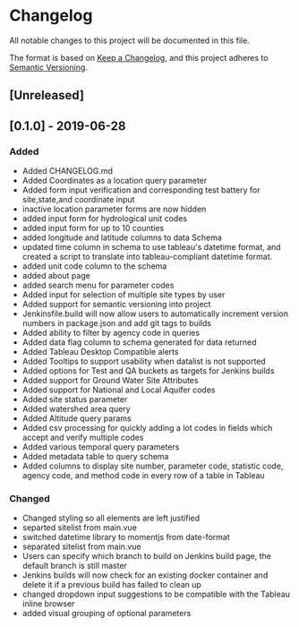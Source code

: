 # Changelog
All notable changes to this project will be documented in this file.

The format is based on [Keep a Changelog](https://keepachangelog.com/en/1.0.0/),
and this project adheres to [Semantic Versioning](https://semver.org/spec/v2.0.0.html).

## [Unreleased]

## [0.1.0] - 2019-06-28
### Added
- Added CHANGELOG.md
- Added Coordinates as a location query parameter
- Added form input verification and corresponding test battery for site,state,and coordinate input
- inactive location parameter forms are now hidden
- added input form for hydrological unit codes
- added input form for up to 10 counties
- added longitude and latitude columns to data Schema
- updated time column in schema to use tableau's datetime format, and created a script to translate into tableau-compliant datetime format. 
- added unit code column to the schema
- added about page
- added search menu for parameter codes
- Added input for selection of multiple site types by user
- Added support for semantic versioning into project
- Jenkinsfile.build will now allow users to automatically increment version numbers in package.json and add git tags to builds
- Added ability to filter by agency code in queries
- Added data flag column to schema generated for data returned
- Added Tableau Desktop Compatible alerts
- Added Tooltips to support usability when datalist is not supported
- Added options for Test and QA buckets as targets for Jenkins builds
- Added support for Ground Water Site Attributes
- Added support for National and Local Aquifer codes
- Added site status parameter
- Added watershed area query
- Added Altitude query params
- Added csv processing for quickly adding a lot codes in fields which accept and verify multiple codes
- Added various temporal query parameters
- Added metadata table to query schema
- Added columns to display site number, parameter code, statistic code, agency code, and method code in every row of a table in Tableau
### Changed
- Changed styling so all elements are left justified
- separted sitelist from main.vue
- switched datetime library to momentjs from date-format
- separated sitelist from main.vue
- Users can specify which branch to build on Jenkins build page, the default branch is still master
- Jenkins builds will now check for an existing docker container and delete it if a previous build has failed to clean up
- changed dropdown input suggestions to be compatible with the Tableau inline browser
- added visual grouping of optional parameters
